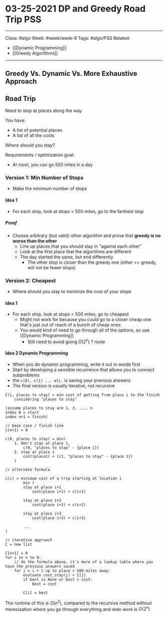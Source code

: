 # 03-25-2021 DP and Greedy Road Trip PSS

---

Class: #algo 
Week: #week/week-9
Tags: #algo/PSS
Related: 
- [[Dynamic Programming]]
- [[Greedy Algorithms]]

---

## Greedy Vs. Dynamic Vs. More Exhaustive Approach
## Road Trip
Need to stop at places along the way

You have:
- A list of potential places
- A list of all the costs 

Where should you stay?

Requirements / optimization goal:
- At most, you can go 500 miles in a day 

### Version 1: Min Number of Stops
- Make the minimum number of stops 

#### Idea 1
- For each stop, look at stops < 500 miles, go to the farthest stop

##### Proof
- Choose arbitrary (but valid) other algorithm and prove that **greedy is no worse than the other**
	- Line up places that you should stay in "against each other"
	- Look at the first place that the algorithms are different 
	- The day started the same, but end differently
		- The other stop is closer than the greedy one (other <= greedy, will not be fewer stops)

### Version 2: Cheapest
- Where should you stay to minimize the cost of your stops

#### Idea 1
- For each stop, look at stops < 500 miles, go to cheapest
	- Might not work for because you could go to a closer cheap one that's just out of reach of a bunch of cheap ones
	- You would kind of need to go through all of the options, so use [[Dynamic Programming]]
		- Still need to avoid going $O(2^n)$ ? route

#### Idea 2 Dynamic Programming
- When you do dynamic programming, write it out in words first
- Start by developing a sensible recurrence that allows you to connect subproblems 
- the `c(0), c(1) ... etc.` is saving your previous answers
- The final version is usually iterative, not recursive 

```
C(i, places to stay) = min cost of getting from place i to the finish
	considering "places to stay"
	
(assume places to stay are 1, 2, ..., n
index 0 = start
index n+1 = finish)

// base case / finish line
c(n+1) = 0 

c(0, places to stay) = min(
	1. don't stay at place 1, 
		c(0, "places to stay" - {place 1})
	2. stay at place 1 
		cost(place1) + (c1, "places to stay" - {place 1})
	)
	
// alternate formula

c(i) = minimum cost of a trip starting at location i
		min (
		stay at place i+1
			cost(place i+1) + c(i+1)

		stay at place i+2
			cost(place i+2) + c(i+2)

		stay at place i+3
			cost(place i+3) + c(i+3)

		...
)

// iterative approach
C = new list

C[n+1] = 0
for i in n to 0:
	// do the formula above, it's more of a lookup table where you have the previous answers saved
	for j = i + 1 up to place < 500 miles away:
		evaluate cost_stay(j) + C[j]
		if best is None or best > cost:
			best = cost
		
		C[i] = best

```

The runtime of this is $O(n^2)$, compared to the recursive method without memoization where you go through everything and redo work is $O(2^n)$







